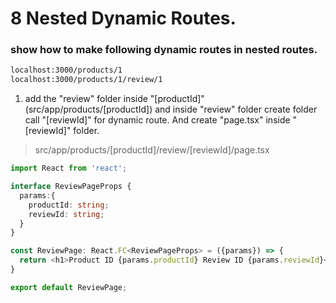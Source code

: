 # 8 Nested Dynamic Routes.      

### show how to make following dynamic routes in nested routes.  
```bash
localhost:3000/products/1
localhost:3000/products/1/review/1  
```

1. add the "review" folder inside "[productId]" (src/app/products/[productId]) and inside "review" folder create folder call "[reviewId]" for dynamic route. And create "page.tsx" inside "[reviewId]" folder.    

> src/app/products/[productId]/review/[reviewId]/page.tsx    
```ts
import React from 'react';

interface ReviewPageProps {
  params:{
    productId: string;
    reviewId: string;
  }
}

const ReviewPage: React.FC<ReviewPageProps> = ({params}) => {
  return <h1>Product ID {params.productId} Review ID {params.reviewId}</h1>;
}

export default ReviewPage;
```


